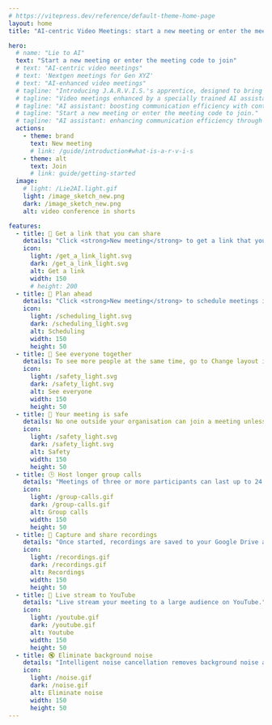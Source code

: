 ```yaml
---
# https://vitepress.dev/reference/default-theme-home-page
layout: home
title: "AI-centric Video Meetings: start a new meeting or enter the meeting code to join"

hero:
  # name: "Lie to AI"
  text: "Start a new meeting or enter the meeting code to join"
  # text: "AI-centric video meetings"
  # text: 'Nextgen meetings for Gen XYZ'
  # text: "AI-enhanced video meetings"
  # tagline: "Introducing J.A.R.V.I.S.'s apprentice, designed to bring the brilliance of its mentor into your meetings. This AI assistant uses past data to help you reach your goals, providing strategic advice and a focus on concrete outcomes."
  # tagline: "Video meetings enhanced by a specially trained AI assistant"
  # tagline: "AI assistant: boosting communication efficiency with continuous learning."
  # tagline: "Start a new meeting or enter the meeting code to join."
  # tagline: "AI assistant: enhancing communication efficiency through continuous AI learning during your meetings."
  actions:
    - theme: brand
      text: New meeting
      # link: /guide/introduction#what-is-a-r-v-i-s
    - theme: alt
      text: Join
      # link: guide/getting-started
  image:
    # light: /Lie2AI.light.gif
    light: /image_sketch_new.png
    dark: /image_sketch_new.png
    alt: video conference in shorts

features:
  - title: 🔗 Get a link that you can share
    details: "Click <strong>New meeting</strong> to get a link that you can send to people that you want to meet with."
    icon:
      light: /get_a_link_light.svg
      dark: /get_a_link_light.svg
      alt: Get a link
      width: 150
      # height: 200
  - title: 📅 Plan ahead
    details: "Click <strong>New meeting</strong> to schedule meetings in Google Calendar and send invites to participants."
    icon:
      light: /scheduling_light.svg
      dark: /scheduling_light.svg
      alt: Scheduling
      width: 150
      height: 50
  - title: 👥 See everyone together
    details: To see more people at the same time, go to Change layout in the More options menu.
    icon:
      light: /safety_light.svg
      dark: /safety_light.svg
      alt: See everyone
      width: 150
      height: 50
  - title: 🔐 Your meeting is safe
    details: No one outside your organisation can join a meeting unless invited or admitted by the host.
    icon:
      light: /safety_light.svg
      dark: /safety_light.svg
      alt: Safety
      width: 150
      height: 50
  - title: 🕒 Host longer group calls
    details: "Meetings of three or more participants can last up to 24 hours, exceeding your current one hour limit. Meetings can include up to 100 participants."
    icon:
      light: /group-calls.gif
      dark: /group-calls.gif
      alt: Group calls
      width: 150
      height: 50
  - title: 🎥 Capture and share recordings
    details: "Once started, recordings are saved to your Google Drive and can be shared with others."
    icon:
      light: /recordings.gif
      dark: /recordings.gif
      alt: Recordings
      width: 150
      height: 50
  - title: 📡 Live stream to YouTube
    details: "Live stream your meeting to a large audience on YouTube."
    icon:
      light: /youtube.gif
      dark: /youtube.gif
      alt: Youtube
      width: 150
      height: 50
  - title: 🔇 Eliminate background noise
    details: "Intelligent noise cancellation removes background noise as you present to others."
    icon:
      light: /noise.gif
      dark: /noise.gif
      alt: Eliminate noise
      width: 150
      height: 50
---
```

